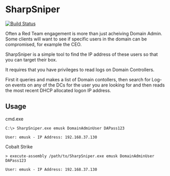 # SharpSniper

[![Build Status](https://travis-ci.org/joemccann/dillinger.svg?branch=master)](https://travis-ci.org/joemccann/dillinger)

Often a Red Team engagement is more than just acheiving Domain Admin. Some clients will want to see if specific users in the domain can be compromised, for example the CEO.

SharpSniper is a simple tool to find the IP address of these users so that you can target their box.

It requires that you have privileges to read logs on Domain Controllers.

First it queries and makes a list of Domain contollers, then search for Log-on events on any of the DCs for the user you are looking for and then reads the most recent DHCP allocated logon IP address.

## Usage 

cmd.exe
```
C:\> SharpSniper.exe emusk DomainAdminUser DAPass123

User: emusk - IP Address: 192.168.37.130
```
Cobalt Strike
```
> execute-assembly /path/to/SharpSniper.exe emusk DomainAdminUser DAPass123

User: emusk - IP Address: 192.168.37.130
```

